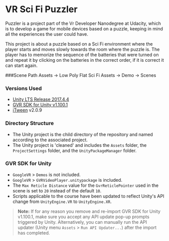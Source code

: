 # VR Sci Fi Puzzler
Puzzler is a project part of the Vr Developer Nanodegree at Udacity, which is to develop a game for mobile devices based on a puzzle, keeping in mind all the experiences the user could have.

This project is about a puzzle based on a Sci Fi environment where the player starts and moves slowly towards the room where the puzzle is. The player has to memorize the sequence of the batteries that were turned on and repeat it by clicking on the batteries in the correct order, if it is correct it can start again.

###Scene Path
Assets -> Low Poly Flat Sci Fi Assets -> Demo -> Scenes

### Versions Used
- [Unity LTS Release 2017.4.4](https://unity3d.com/unity/qa/lts-releases?version=2017.4)
- [GVR SDK for Unity v1.100.1](https://github.com/googlevr/gvr-unity-sdk/releases/tag/v1.100.1)
- [iTween](https://assetstore.unity.com/packages/tools/animation/itween-84) v2.0.9


### Directory Structure
- The Unity project is the child directory of the repository and named according to the associated project.
- The Unity project is 'cleaned' and includes the `Assets` folder, the `ProjectSettings` folder, and the `UnityPackageManager` folder.


### GVR SDK for Unity
- `GoogleVR` > `Demos` is not included.
- `GoogleVR` > `GVRVideoPlayer.unitypackage` is included.
- The `Max Reticle Distance` value for the `GvrReticlePointer` used in the scene is set to `20` instead of the default `10`.
- Scripts applicable to the course have been updated to reflect Unity's API change from `UnityEngine.VR` to `UnityEngine.XR`.

>**Note:** If for any reason you remove and re-import GVR SDK for Unity v1.100.1, make sure you accept any API update pop-up prompts triggered by Unity. Alternatively, you can manually run the API updater (Unity menu `Assets` > `Run API Updater...`) after the import has completed.
